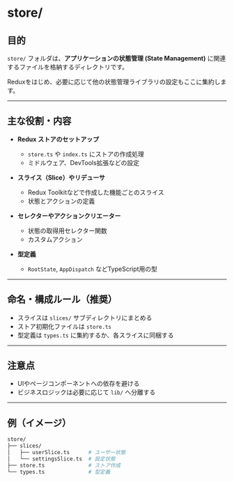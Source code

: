 # store/

## 目的

`store/` フォルダは、**アプリケーションの状態管理 (State Management)** に関連するファイルを格納するディレクトリです。

Reduxをはじめ、必要に応じて他の状態管理ライブラリの設定もここに集約します。

---

## 主な役割・内容

- **Redux ストアのセットアップ**
  - `store.ts` や `index.ts` にストアの作成処理
  - ミドルウェア、DevTools拡張などの設定

- **スライス（Slice）やリデューサ**
  - Redux Toolkitなどで作成した機能ごとのスライス
  - 状態とアクションの定義

- **セレクターやアクションクリエーター**
  - 状態の取得用セレクター関数
  - カスタムアクション

- **型定義**
  - `RootState`, `AppDispatch` などTypeScript用の型

---

## 命名・構成ルール（推奨）

- スライスは `slices/` サブディレクトリにまとめる
- ストア初期化ファイルは `store.ts`
- 型定義は `types.ts` に集約するか、各スライスに同梱する

---

## 注意点

- UIやページコンポーネントへの依存を避ける
- ビジネスロジックは必要に応じて `lib/` へ分離する

---

## 例（イメージ）

```sh
store/
├── slices/
│   ├── userSlice.ts      # ユーザー状態
│   └── settingsSlice.ts  # 設定状態
├── store.ts              # ストア作成
└── types.ts              # 型定義
```